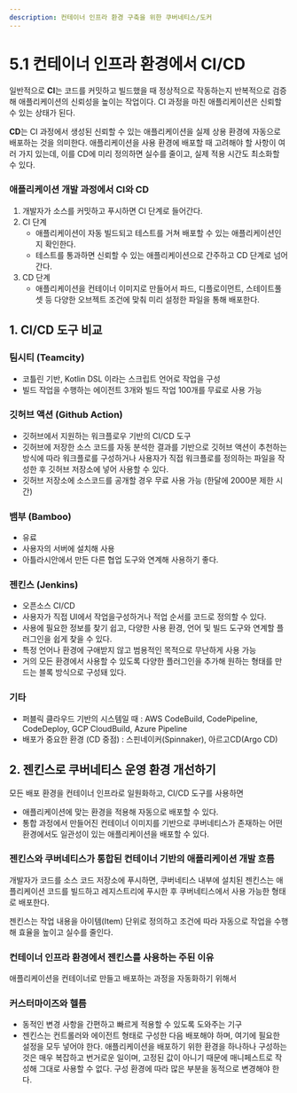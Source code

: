 ```yaml
---
description: 컨테이너 인프라 환경 구축을 위한 쿠버네티스/도커
---
```


# 5.1 컨테이너 인프라 환경에서 CI/CD

일반적으로 **CI**는 코드를 커밋하고 빌드했을 때 정상적으로 작동하는지 반복적으로 검증해 애플리케이션의 신뢰성을 높이는 작업이다. CI 과정을 마친 애플리케이션은 신뢰할 수 있는 상태가 된다.

**CD**는 CI 과정에서 생성된 신뢰할 수 있는 애플리케이션을 실제 상용 환경에 자동으로 배포하는 것을 의미한다. 애플리케이션을 사용 환경에 배포할 때 고려해야 할 사항이 여러 가지 있는데, 이를 CD에 미리 정의하면 실수를 줄이고, 실제 적용 시간도 최소화할 수 있다.

### 애플리케이션 개발 과정에서 CI와 CD

1. 개발자가 소스를 커밋하고 푸시하면 CI 단계로 들어간다.
2. CI 단계
    - 애플리케이션이 자동 빌드되고 테스트를 거쳐 배포할 수 있는 애플리케이션인지 확인한다.
    - 테스트를 통과하면 신뢰할 수 있는 애플리케이션으로 간주하고 CD 단계로 넘어간다.
3. CD 단계
    - 애플리케이션을 컨테이너 이미지로 만들어서 파드, 디플로이먼트, 스테이트풀셋 등 다양한 오브젝트 조건에 맞춰 미리 설정한 파일을 통해 배포한다.

## 1. CI/CD 도구 비교

### 팀시티 (Teamcity)

- 코틀린 기반, Kotlin DSL 이라는 스크립트 언어로 작업을 구성
- 빌드 작업을 수행하는 에이전트 3개와 빌드 작업 100개를 무료로 사용 가능

### 깃허브 액션 (Github Action)

- 깃허브에서 지원하는 워크플로우 기반의 CI/CD 도구
- 깃허브에 저장한 소스 코드를 자동 분석한 결과를 기반으로 깃허브 액션이 추천하는 방식에 따라 워크플로를 구성하거나 사용자가 직접 워크플로를 정의하는 파일을 작성한 후 깃허브 저장소에 넣어 사용할 수 있다.
- 깃허브 저장소에 소스코드를 공개할 경우 무료 사용 가능 (한달에 2000분 제한 시간)

### 뱀부 (Bamboo)

- 유료
- 사용자의 서버에 설치해 사용
- 아틀라시안에서 만든 다른 협업 도구와 연계해 사용하기 좋다.

### 젠킨스 (Jenkins)

- 오픈소스 CI/CD
- 사용자가 직접 UI에서 작업을구성하거나 적업 순서를 코드로 정의할 수 있다.
- 사용에 필요한 정보를 찾기 쉽고, 다양한 사용 환경, 언어 및 빌드 도구와 연계할 플러그인을 쉽게 찾을 수 있다.
- 특정 언어나 환경에 구애받지 않고 범용적인 목적으로 무난하게 사용 가능
- 거의 모든 환경에서 사용할 수 있도록 다양한 플러그인을 추가해 원하는 형태를 만드는 블록 방식으로 구성돼 있다.

### 기타

- 퍼블릭 클라우드 기반의 시스템일 때 : AWS CodeBuild, CodePipeline, CodeDeploy, GCP CloudBuild, Azure Pipeline
- 배포가 중요한 환경 (CD 중점) : 스핀네이커(Spinnaker), 아르고CD(Argo CD)

## 2. 젠킨스로 쿠버네티스 운영 환경 개선하기

모든 배포 환경을 컨테이너 인프라로 일원화하고, CI/CD 도구를 사용하면 

- 애플리케이션에 맞는 환경을 적용해 자동으로 배포할 수 있다.
- 통합 과정에서 만들어진 컨테이너 이미지를 기반으로 쿠버네티스가 존재하는 어떤 환경에서도 일관성이 있는 애플리케이션을 배포할 수 있다.

### 젠킨스와 쿠버네티스가 통합된 컨테이너 기반의 애플리케이션 개발 흐름

개발자가 코드를 소스 코드 저장소에 푸시하면, 쿠버네티스 내부에 설치된 젠킨스는 애플리케이션 코드를 빌드하고 레지스트리에 푸시한 후 쿠버네티스에서 사용 가능한 형태로 배포한다.

젠킨스는 작업 내용을 아이템(Item) 단위로 정의하고 조건에 따라 자동으로 작업을 수행해 효율을 높이고 실수를 줄인다.

### 컨테이너 인프라 환경에서 젠킨스를 사용하는 주된 이유

애플리케이션을 컨테이너로 만들고 배포하는 과정을 자동화하기 위해서

### 커스터마이즈와 헬름

- 동적인 변경 사항을 간편하고 빠르게 적용할 수 있도록 도와주는 기구
- 젠킨스는 컨트롤러와 에이전트 형태로 구성한 다음 배포해야 하며, 여기에 필요한 설정을 모두 넣어야 한다. 애플리케이션을 배포하기 위한 환경을 하나하나 구성하는 것은 매우 복잡하고 번거로운 일이며, 고정된 값이 아니기 때문에 매니페스트로 작성해 그대로 사용할 수 없다. 구성 환경에 따라 많은 부분을 동적으로 변경해야 한다.

